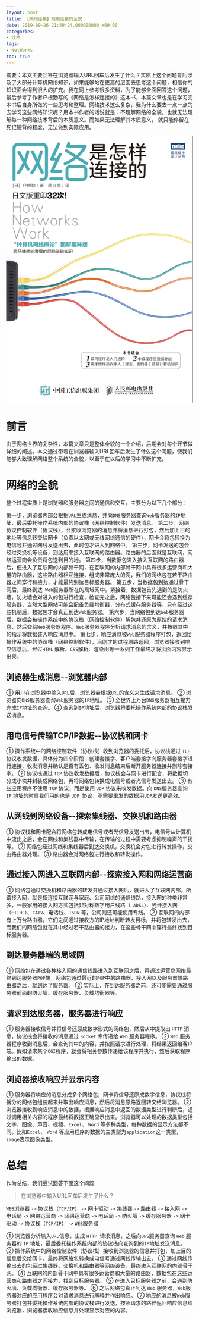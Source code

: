 ```yaml
---
layout: post
title: ﻿【网络连接】网络连接的全貌
date: 2019-09-26 21:49:24.000000000 +09:00
categories:
- 技术
tags:
- NetWorks
toc: true
---
```



摘要：本文主要回答在浏览器输入URL回车后发生了什么？实质上这个问题背后涉及了大部分计算机网络知识，如果能够站在更高的层面去思考这个问题，相信你的知识面会得到很大的扩充。我在网上参考很多资料，为了能够全面回答这个问题，最后参考了作者户根勤写的《网络是怎样连接的》这本书，本篇文章也是在学习完本书后自身所做的一些思考和整理。网络技术这么复杂，我为什么要去一点一点的去学习这些网络知识呢？用本书作者的话说就是：不理解网络的全貌，也就无法理解每一种网络技术背后的本质意义。而如果无法理解其本质意义， 就只能停留在死记硬背的程度，无法做到实际应用。


![](https://github.com/LensXiong/hexo_source_code/blob/master/img/technology/2019/networks/networks-01.png?raw=true)


# 前言

由于网络世界的复杂性，本篇文章只是整体全貌的一个介绍，后期会对每个环节做详细的阐述。本文通过带着在浏览器输入URL回车后发生了什么这个问题，使我们能够大致理解网络整个系统的全貌，以至于在以后的学习中不断扩充。

# 网络的全貌

整个过程实质上是浏览器和服务器之间的通信和交互，主要分为以下几个部分：

第一步，浏览器内部会根据`URL`生成消息，并向`DNS`服务器查询`Web`服务器的`IP`地址，最后委托操作系统内部的协议栈（网络控制软件）发送消息。
第二步，网络协议控制软件（协议栈），会接收浏览器的消息并将消息进行打包，然后加上目的地址等信息转交给网卡（负责以太网或无线网络通信的硬件），网卡会将包转换为电信号并通过网线发送出去，此时包才进入到网络中。
第三步，网卡发送的包会经过交换机等设备，到达用来接入互联网的路由器。路由器的后面就是互联网，网络运营商会负责将包送到目的地。
第四步，当数据包进入接入互联网的路由器后，便进入了互联网的内部骨干网，在互联网的内部骨干网中具有很多运营商和大量的路由器，这些路由器相互连接，组成非常庞大的网，我们的网络包在若干路由器之间穿行和接力，才能最终到达目标服务器。
第五步，当数据包到达通过骨干网后，最终到达` Web`服务器所在的局域网中。紧接着，数据包首先遇到的是防火墙，防火墙会对进入的包进行检查，检查完之后，网络包接下来可能还会遇到缓存服务器，当然大型网站可能会配备负载均衡器，分布式缓存服务器等，只有经过这些机制后，数据包才会真正到达`Web`服务器。
第六步，当网络包到达`Web`服务器后，数据会被操作系统中的协议栈（网络控制软件）解包并还原为原始的请求消息，然后交给`Web`服务器程序。`Web`服务器程序分析请求消息的含义，并按照其中的指示将数据装入响应消息中。
第七步，响应消息被`Web`服务器程序打包，返回给操作系统中的协议栈（网络控制软件），沿刚才的过程原路返回，浏览器接收到响应信息后，经过`HTML` 解析、`CSS`解析、渲染树等一系列工作最终才将页面内容显示出来。

## 浏览器生成消息--浏览器内部

① 用户在浏览器中输入`URL`后，浏览器会根据`URL`的含义来生成请求消息。
② 浏览器向`DNS`服务器查询`Web`服务器的`IP`地址。
③ 全世界上万台`DNS`服务器相互接力完成`IP`地址的查询。
④ 查询到`IP`地址后，浏览器将委托操作系统内部的协议栈发送消息。

## 用电信号传输TCP/IP数据--协议栈和网卡

① 操作系统中的网络控制软件（协议栈）收到浏览器的委托后，协议栈通过 `TCP` 协议收发数据，具体分为四个阶段：创建套接字、客户端套接字向服务器套接字进行连接、收发消息并确认是否有丢包、收发消息结束后断开服务器连接并删除套接字。
② 协议栈通过 `TCP` 协议收发数据后，协议栈会与网卡进行配合，将数据切分成小块并封装成网络包，再将网络包转换成电信号或者光信号发送出去。
③ 有些应用程序不使用 `TCP` 协议，而是使用 `UDP` 协议来收发数据。向 `DNS`服务器查询 `IP` 地址的时候我们用的也是 `UDP `协议，不需要重发的数据用`UDP`发送更高效。

## 从网线到网络设备--探索集线器、交换机和路由器

① 协议栈和网卡配合将网络包转成电信号或者光信号发送出去，电信号从计算机中流出之后，会在网线和集线器中传输，在传输的过程中需要考虑抑制噪声的干扰等。
② 网络包经过网线和集线器后到达交换机，交换机会对包进行转发操作，交由路由器处理。
③ 路由器会对网络包进行接收和转发操作。


## 通过接入网进入互联网内部--探索接入网和网络运营商

① 网络包通过交换机和路由器的转发并通过接入网后，就进入了互联网内部。所谓接入网，就是指连接互联网与家庭、公司网络的通信线路，接入网的种类非常多，一般家用的接入网方式包括非对称数字用户线路（` ADSL`）、光纤接入网（`FTTHC`）、`CATV`、电话线、`ISDN` 等，公司则还可能使用专线。
② 互联网的内部有上万台路由器，它们之间通过接收方的IP地址判断转发目标，并将包转发出去，而我们的网络包就在其中经过若干路由器的接力，在这些骨干网中穿行最终找到目标服务器。

## 到达服务器端的局域网

① 网络包在通过各种接入网的通信线路进入到互联网之后，再通过运营商网络最终到达服务器`POP`端，网络包通过最近的`POP`中的路由器、接入网以及服务器端路由器之后，就到达了服务器。
② 实际上，在到达服务器之前，还可能需要通过服务器前面的防火墙、缓存服务器、负载均衡器等。

## 请求到达服务器，服务器进行响应

① 服务器接收信号并将信号还原成数字形式的网络包，然后从中提取出 `HTTP` 消息，协议栈会将接收的消息通过 `Socket` 库传递给 `Web` 服务器程序。
② `Web` 服务器程序收到消息后，会查询其中的内容，并按照请求进行处理，将结果返回给客户端。假如请求某个`CGI`程序，就会将相关参数传递给该程序并执行，然后获取程序输出的数据。

## 浏览器接收响应并显示内容

① 服务器将响应的消息分成多个网络包，网卡将信号还原成数字信息，协议栈将拆分的网络包组装起来并取出响应消息，然后将消息原路返回转交给浏览器。
② 浏览器接收到响应消息中的数据，根据响应消息中返回的数据类型进行判断后，通过调用相关内容的程序最终将数据正确显示出来。浏览器可以处理的数据类型包括文字、图像、声音、视频、`Excel`、 `Word` 等多种类型，每种数据的显示方法都不同。比如`Excel`、 `Word` 等应用程序的数据的主类型为`application`这一类型，`image`表示图像类型。

# 总结

作为总结，我们尝试回答下面这个问题：

> 在浏览器中输入URL回车后发生了什么？

`WEB`浏览器  `->` 协议栈（`TCP/IP`） `->`  网卡驱动  `->` 集线器   `->`  路由器
  `->`  接入网   `->`  电话局   `->`  网络运营商   `->`   网络运营商  `->`  电话局
  `->`  防火墙   `->`  缓存服务器   `->`  网卡驱动   `->`   协议栈（`TCP/IP`）  `->`  `WEB`服务器

① 浏览器分析输入`URL`信息，生成 `HTTP `请求消息，之后向`DNS`服务器查询 `Web` 服务器的 `IP` 地址，最后委托操作系统内部的协议栈向查询到的`IP`地址发送消息。
② 操作系统中的网络控制软件（协议栈）接收到浏览器的信息并打包，加上目的信息后交给网卡，最终将网络包转换成电信号通过网线传输出去。
③ 通过网线传输出去的包经过集线器、交换机和路由器等网络设备，最终进入互联网的内部骨干网。
④ 互联网的内部骨干网中具有很多运营商和大量的路由器，数据包在这些运营商和路由器之间接力，找到目标服务器。
⑤ 在进入目标服务器之前，会遇到防火墙、负载均衡器、缓存服务器等。
⑥ 之后网络包真正到达 `Web` 服务器，`Web`服务器对应的应用程序会对请求消息进行解释并作出响应。
⑦ 响应的消息被`Web`服务器打包并委托操作系统内部的协议栈进行发送，按照请求的路径返回响应信息给浏览器，浏览器接收响应信息并处理显示对应的内容。